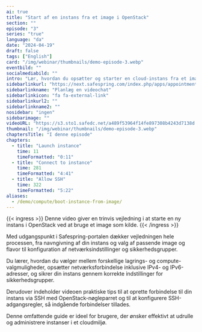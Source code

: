 ```yaml
---
ai: true
title: "Start af en instans fra et image i OpenStack"
section: ""
episode: "3"
series: "true"
language: "da"
date: "2024-04-19"
draft: false
tags: ["English"]
card: "/img/webinar/thumbnails/demo-episode-3.webp"
eventbild: ""
socialmediabild: ""
intro: "Lær, hvordan du opsætter og starter en cloud-instans fra et image i OpenStack, herunder konfiguration af netværk og sikkerhedsindstillinger."
sidebarlinkurl: "https://next.safespring.com/index.php/apps/appointments/embed/VOZl8W1TrMMEFQ%3D%3D/form"
sidebarlinkname: "Planlæg en videochat"
sidebarlinkicon: "fa fa-external-link"
sidebarlinkurl2: ""
sidebarlinkname2: ""
nosidebar: "ingen"
sidebarimage: ""
videoURL: "https://s3.sto1.safedc.net/a489f53964f14fe897308b4243d7138d:processedvideos/safespring-demo-episode-3-boot-instance-from-image-2/master.m3u8"
thumbnail: "/img/webinar/thumbnails/demo-episode-3.webp"
chaptersTitle: "I denne episode"
chapters:
  - title: "Launch instance"
    time: 11
    timeFormatted: "0:11"
  - title: "Connect to instance"
    time: 281
    timeFormatted: "4:41"
  - title: "Allow SSH"
    time: 322
    timeFormatted: "5:22"
aliases:
  - /demo/compute/boot-instance-from-image/
---
```

{{< ingress >}}
Denne video giver en trinvis vejledning i at starte en ny instans i OpenStack ved at bruge et image som kilde.
{{< /ingress >}}

Med udgangspunkt i Safespring-portalen dækker vejledningen hele processen, fra navngivning af din instans og valg af passende image og flavor til konfiguration af netværksindstillinger og sikkerhedsgrupper.

Du lærer, hvordan du vælger mellem forskellige lagrings- og compute-valgmuligheder, opsætter netværksforbindelse inklusive IPv4- og IPv6-adresser, og sikrer din instans gennem korrekte indstillinger for sikkerhedsgrupper.

Derudover indeholder videoen praktiske tips til at oprette forbindelse til din instans via SSH med OpenStack-nøgleparret og til at konfigurere SSH-adgangsregler, så indgående forbindelser tillades.

Denne omfattende guide er ideel for brugere, der ønsker effektivt at udrulle og administrere instanser i et cloudmiljø.